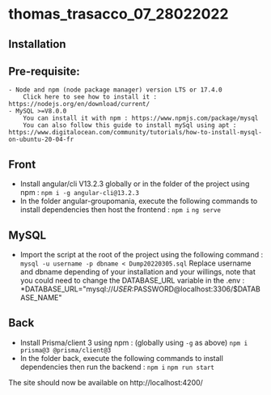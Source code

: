# thomas_trasacco_07_28022022

## Installation
  ## Pre-requisite:
    - Node and npm (node package manager) version LTS or 17.4.0
        Click here to see how to install it : https://nodejs.org/en/download/current/
    - MySQL >=V8.0.0
        You can install it with npm : https://www.npmjs.com/package/mysql
        You can also follow this guide to install mySql using apt : https://www.digitalocean.com/community/tutorials/how-to-install-mysql-on-ubuntu-20-04-fr 
  ## Front
  - Install angular/cli V13.2.3 globally or in the folder of the project using npm :
    ```npm i -g angular-cli@13.2.3```
  - In the folder angular-groupomania, execute the following commands to install dependencies then host the frontend :
    ```npm i```
    ```ng serve```
  ## MySQL
  - Import the script at the root of the project using the following command :
    ```mysql -u username -p dbname < Dump20220305.sql```
    Replace username and dbname depending of your installation and your willings, note that you could need to change the DATABASE_URL variable in the .env :
    *DATABASE_URL="mysql://$USER:$PASSWORD@localhost:3306/$DATABASE_NAME"
  ## Back
  - Install Prisma/client 3 using npm : (globally using ```-g``` as above)
    ```npm i prisma@3 @prisma/client@3```
  - In the folder back, execute the following commands to install dependencies then run the backend :
    ```npm i```
    ```npm run start```

The site should now be available on http://localhost:4200/
